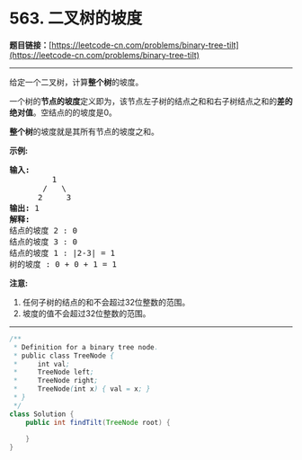 # 563. 二叉树的坡度

**题目链接：**[https://leetcode-cn.com/problems/binary-tree-tilt](https://leetcode-cn.com/problems/binary-tree-tilt)

---

<div class="content__1Y2H">
 <div class="notranslate">
  <p>给定一个二叉树，计算<strong>整个树</strong>的坡度。</p> 
  <p>一个树的<strong>节点的坡度</strong>定义即为，该节点左子树的结点之和和右子树结点之和的<strong>差的绝对值</strong>。空结点的的坡度是0。</p> 
  <p><strong>整个树</strong>的坡度就是其所有节点的坡度之和。</p> 
  <p><strong>示例:</strong></p> 
  <pre class="language-text"><strong>输入:</strong> 
         1
       /   \
      2     3
<strong>输出:</strong> 1
<strong>解释:</strong> 
结点的坡度 2 : 0
结点的坡度 3 : 0
结点的坡度 1 : |2-3| = 1
树的坡度 : 0 + 0 + 1 = 1
</pre> 
  <p><strong>注意:</strong></p> 
  <ol> 
   <li>任何子树的结点的和不会超过32位整数的范围。</li> 
   <li>坡度的值不会超过32位整数的范围。</li> 
  </ol> 
 </div>
</div>

---

```java
/**
 * Definition for a binary tree node.
 * public class TreeNode {
 *     int val;
 *     TreeNode left;
 *     TreeNode right;
 *     TreeNode(int x) { val = x; }
 * }
 */
class Solution {
    public int findTilt(TreeNode root) {
        
    }
}
```